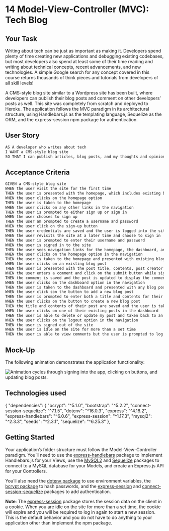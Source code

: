 # 14 Model-View-Controller (MVC): Tech Blog

## Your Task

Writing about tech can be just as important as making it. Developers spend plenty of time creating new applications and debugging existing codebases, but most developers also spend at least some of their time reading and writing about technical concepts, recent advancements, and new technologies. A simple Google search for any concept covered in this course returns thousands of think pieces and tutorials from developers of all skill levels!

A CMS-style blog site similar to a Wordpress site has been built, where developers can publish their blog posts and comment on other developers’ posts as well. This site was completely from scratch and deployed to Heroku. The application follows the MVC paradigm in its architectural structure, using Handlebars.js as the templating language, Sequelize as the ORM, and the express-session npm package for authentication.

## User Story

```md
AS A developer who writes about tech
I WANT a CMS-style blog site
SO THAT I can publish articles, blog posts, and my thoughts and opinions
```

## Acceptance Criteria

```md
GIVEN a CMS-style blog site
WHEN the user visit the site for the first time
THEN the user is presented with the homepage, which includes existing blog posts if any have been posted; navigation links for the homepage and the dashboard; and the option to log in
WHEN the user clicks on the homepage option
THEN the user is taken to the homepage
WHEN the user clicks on any other links in the navigation
THEN the user is prompted to either sign up or sign in
WHEN the user chooses to sign up
THEN the user am prompted to create a username and password
WHEN the user click on the sign-up button
THEN the user credentials are saved and the user is logged into the site
WHEN the user revisits the site at a later time and choose to sign in
THEN the user is prompted to enter their username and password
WHEN the user is signed in to the site
THEN the user sees navigation links for the homepage, the dashboard, and the option to log out
WHEN the user clicks on the homepage option in the navigation
THEN the user is taken to the homepage and presented with existing blog posts that include the post title and the date created
WHEN the user clicks on an existing blog post
THEN the user is presented with the post title, contents, post creator’s username, and date created for that post and have the option to leave a comment
WHEN the user enters a comment and click on the submit button while signed in
THEN the comment is saved and the post is updated to display the comment, the comment creator’s username, and the date created
WHEN the user clicks on the dashboard option in the navigation
THEN the user is taken to the dashboard and presented with any blog posts I have already created and the option to add a new blog post
WHEN the user click son the button to add a new blog post
THEN the user is prompted to enter both a title and contents for their blog post
WHEN the user clicks on the button to create a new blog post
THEN the title and contents of their post are saved and the user is taken back to an updated dashboard with their new blog post
WHEN the user clicks on one of their existing posts in the dashboard
THEN the user is able to delete or update my post and taken back to an updated dashboard
WHEN the user clicks on the logout option in the navigation
THEN the user is signed out of the site
WHEN the user is idle on the site for more than a set time
THEN the user is able to view comments but the user is prompted to log in again before the user can add, update, or delete comments
```

## Mock-Up

The following animation demonstrates the application functionality:

![Animation cycles through signing into the app, clicking on buttons, and updating blog posts.](./Assets/14-mvc-homework-demo-01.gif) 

## Technologies used
{
  "dependencies": {
    "bcrypt": "^5.1.0",
    "bootstrap": "^5.2.2",
    "connect-session-sequelize": "^7.1.5",
    "dotenv": "^16.0.3",
    "express": "^4.18.2",
    "express-handlebars": "^6.0.6",
    "express-session": "^1.17.3",
    "mysql2": "^2.3.3",
    "seeds": "^2.3.1",
    "sequelize": "^6.25.3"
  },

## Getting Started

Your application’s folder structure must follow the Model-View-Controller paradigm. You’ll need to use the [express-handlebars](https://www.npmjs.com/package/express-handlebars) package to implement Handlebars.js for your Views, use the [MySQL2](https://www.npmjs.com/package/mysql2) and [Sequelize](https://www.npmjs.com/package/sequelize) packages to connect to a MySQL database for your Models, and create an Express.js API for your Controllers.

You’ll also need the [dotenv package](https://www.npmjs.com/package/dotenv) to use environment variables, the [bcrypt package](https://www.npmjs.com/package/bcrypt) to hash passwords, and the [express-session](https://www.npmjs.com/package/express-session) and [connect-session-sequelize](https://www.npmjs.com/package/connect-session-sequelize) packages to add authentication.

**Note**: The [express-session](https://www.npmjs.com/package/express-session) package stores the session data on the client in a cookie. When you are idle on the site for more than a set time, the cookie will expire and you will be required to log in again to start a new session. This is the default behavior and you do not have to do anything to your application other than implement the npm package.

